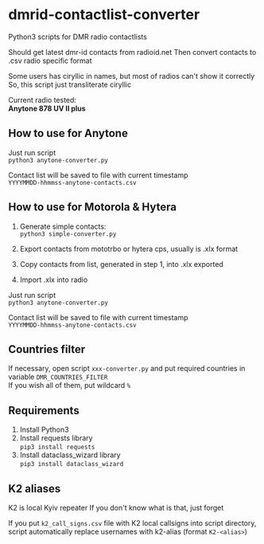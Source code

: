 # dmrid-contactlist-converter
Python3 scripts for DMR radio contactlists

Should get latest dmr-id contacts from radioid.net
Then convert contacts to .csv radio specific format

Some users has ciryllic in names, but most of radios can't show it correctly
So, this script just transliterate ciryllic  

Current radio tested:  
**Anytone 878 UV II plus**

## How to use for Anytone

Just run script  
`python3 anytone-converter.py`  

Contact list will be saved to file with current timestamp  
 `YYYYMMDD-hhmmss-anytone-contacts.csv`

## How to use for Motorola & Hytera

1. Generate simple contacts:  
`python3 simple-converter.py`

2. Export contacts from mototrbo or hytera cps, usually is .xlx format

3. Copy contacts from list, generated in step 1, into .xlx exported 

4. Import .xlx into radio

Just run script  
`python3 anytone-converter.py`  

Contact list will be saved to file with current timestamp  
 `YYYYMMDD-hhmmss-anytone-contacts.csv`  

## Countries filter

If necessary, open script `xxx-converter.py` and put required countries in variable `DMR_COUNTRIES_FILTER`  
If you wish all of them, put wildcard `%`  

## Requirements  

1. Install Python3  
2. Install requests library  
`pip3 install requests`
3. Install dataclass_wizard library  
`pip3 install dataclass_wizard`

## K2 aliases

K2 is local Kyiv repeater
If you don't know what is that, just forget

If you put `k2_call_signs.csv` file with K2 local callsigns into script directory,
script automatically replace usernames with k2-alias  (format `K2-<alias>`)  

